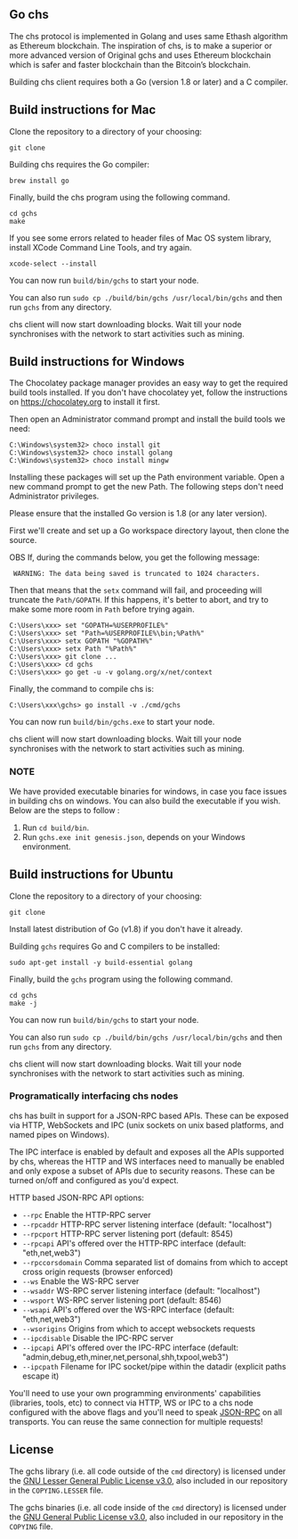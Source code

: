 ## Go chs

The chs protocol is implemented in Golang and uses same Ethash algorithm as Ethereum blockchain. The inspiration of chs, is to make a superior or more advanced version of Original gchs and uses Ethereum blockchain which is safer and faster blockchain than the Bitcoin’s blockchain.


Building chs client requires both a Go (version 1.8 or later) and a C compiler.

## Build instructions for Mac

Clone the repository to a directory of your choosing:
```
git clone 
```

Building chs requires the Go compiler:
```
brew install go
```
Finally, build the chs program using the following command.
```
cd gchs
make
```
If you see some errors related to header files of Mac OS system library, install XCode Command Line Tools, and try again.
```
xcode-select --install
```
You can now run ```build/bin/gchs``` to start your node. 

You can also run ```sudo cp ./build/bin/gchs /usr/local/bin/gchs``` and then run ```gchs``` from any directory.   

chs client will now start downloading blocks. Wait till your node synchronises with the network to start activities such as mining.
## Build instructions for Windows

The Chocolatey package manager provides an easy way to get the required build tools installed. If you don't have chocolatey yet, follow the instructions on https://chocolatey.org to install it first.

Then open an Administrator command prompt and install the build tools we need:
```
C:\Windows\system32> choco install git
C:\Windows\system32> choco install golang
C:\Windows\system32> choco install mingw
```

Installing these packages will set up the Path environment variable. Open a new command prompt to get the new Path. The following steps don't need Administrator privileges.

Please ensure that the installed Go version is 1.8 (or any later version).

First we'll create and set up a Go workspace directory layout, then clone the source.

OBS If, during the commands below, you get the following message:
```
 WARNING: The data being saved is truncated to 1024 characters.
```
Then that means that the ```setx``` command will fail, and proceeding will truncate the ```Path/GOPATH```. If this happens, it's better to abort, and try to make some more room in ```Path``` before trying again.

```
C:\Users\xxx> set "GOPATH=%USERPROFILE%"
C:\Users\xxx> set "Path=%USERPROFILE%\bin;%Path%"
C:\Users\xxx> setx GOPATH "%GOPATH%"
C:\Users\xxx> setx Path "%Path%"
C:\Users\xxx> git clone ...
C:\Users\xxx> cd gchs
C:\Users\xxx> go get -u -v golang.org/x/net/context
```

Finally, the command to compile chs is:

```
C:\Users\xxx\gchs> go install -v ./cmd/gchs
```
You can now run ```build/bin/gchs.exe``` to start your node.

chs client will now start downloading blocks. Wait till your node synchronises with the network to start activities such as mining.

### NOTE ###

We have provided executable binaries for windows, in case you face issues in building chs on windows. You can also build the executable if you wish. Below are the steps to follow :

1. Run ```cd build/bin```.
2. Run ```gchs.exe init genesis.json```, depends on your Windows environment.


## Build instructions for Ubuntu

Clone the repository to a directory of your choosing:
```
git clone
```

Install latest distribution of Go (v1.8) if you don't have it already. 

Building ```gchs``` requires Go and C compilers to be installed:
```
sudo apt-get install -y build-essential golang
```
Finally, build the ```gchs``` program using the following command.
```
cd gchs
make -j
```
You can now run ```build/bin/gchs``` to start your node. 

You can also run ```sudo cp ./build/bin/gchs /usr/local/bin/gchs``` and then run ```gchs``` from any directory. 

chs client will now start downloading blocks. Wait till your node synchronises with the network to start activities such as mining.


### Programatically interfacing chs nodes

chs has built in support for a JSON-RPC based APIs. These can be
exposed via HTTP, WebSockets and IPC (unix sockets on unix based platforms, and named pipes on Windows).

The IPC interface is enabled by default and exposes all the APIs supported by chs, whereas the HTTP
and WS interfaces need to manually be enabled and only expose a subset of APIs due to security reasons.
These can be turned on/off and configured as you'd expect.

HTTP based JSON-RPC API options:

  * `--rpc` Enable the HTTP-RPC server
  * `--rpcaddr` HTTP-RPC server listening interface (default: "localhost")
  * `--rpcport` HTTP-RPC server listening port (default: 8545)
  * `--rpcapi` API's offered over the HTTP-RPC interface (default: "eth,net,web3")
  * `--rpccorsdomain` Comma separated list of domains from which to accept cross origin requests (browser enforced)
  * `--ws` Enable the WS-RPC server
  * `--wsaddr` WS-RPC server listening interface (default: "localhost")
  * `--wsport` WS-RPC server listening port (default: 8546)
  * `--wsapi` API's offered over the WS-RPC interface (default: "eth,net,web3")
  * `--wsorigins` Origins from which to accept websockets requests
  * `--ipcdisable` Disable the IPC-RPC server
  * `--ipcapi` API's offered over the IPC-RPC interface (default: "admin,debug,eth,miner,net,personal,shh,txpool,web3")
  * `--ipcpath` Filename for IPC socket/pipe within the datadir (explicit paths escape it)

You'll need to use your own programming environments' capabilities (libraries, tools, etc) to connect
via HTTP, WS or IPC to a chs node configured with the above flags and you'll need to speak [JSON-RPC](http://www.jsonrpc.org/specification)
on all transports. You can reuse the same connection for multiple requests!


## License

The gchs library (i.e. all code outside of the `cmd` directory) is licensed under the
[GNU Lesser General Public License v3.0](https://www.gnu.org/licenses/lgpl-3.0.en.html), also
included in our repository in the `COPYING.LESSER` file.

The gchs binaries (i.e. all code inside of the `cmd` directory) is licensed under the
[GNU General Public License v3.0](https://www.gnu.org/licenses/gpl-3.0.en.html), also included
in our repository in the `COPYING` file.
